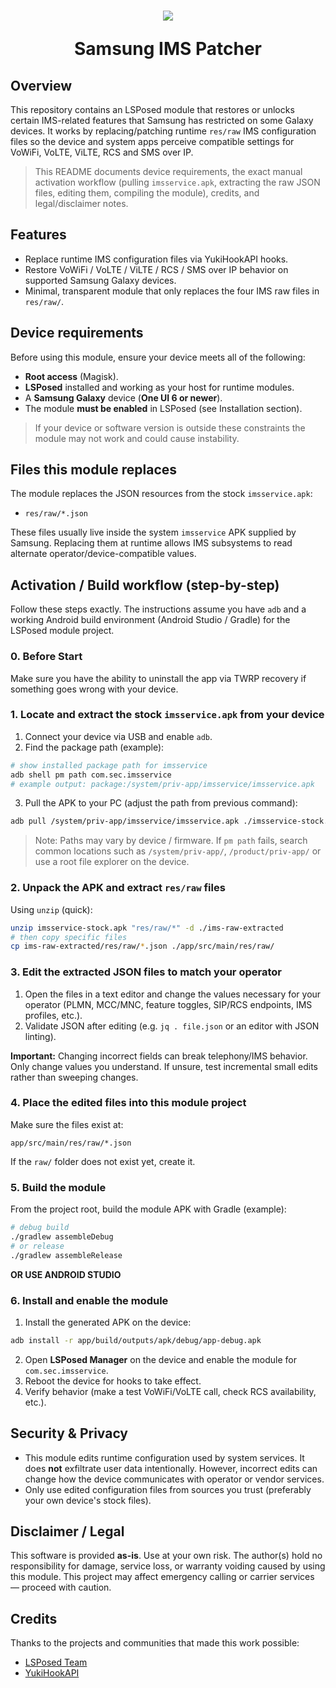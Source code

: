 <h1 align="center">
  <img src="https://raw.githubusercontent.com/rezaf28/SamsungIMSPatcher/refs/heads/main/ims_bg.png" />
  
  Samsung IMS Patcher

</h1>


## Overview

This repository contains an LSPosed module that restores or unlocks certain IMS-related features that Samsung has restricted on some Galaxy devices. It works by replacing/patching runtime `res/raw` IMS configuration files so the device and system apps perceive compatible settings for VoWiFi, VoLTE, ViLTE, RCS and SMS over IP.

> This README documents device requirements, the exact manual activation workflow (pulling `imsservice.apk`, extracting the raw JSON files, editing them, compiling the module), credits, and legal/disclaimer notes.



## Features

- Replace runtime IMS configuration files via YukiHookAPI hooks.
- Restore VoWiFi / VoLTE / ViLTE / RCS / SMS over IP behavior on supported Samsung Galaxy devices.
- Minimal, transparent module that only replaces the four IMS raw files in `res/raw/`.


## Device requirements

Before using this module, ensure your device meets all of the following:

- **Root access** (Magisk).
- **LSPosed** installed and working as your host for runtime modules.
- A **Samsung Galaxy** device (**One UI 6 or newer**).
- The module **must be enabled** in LSPosed (see Installation section).

> If your device or software version is outside these constraints the module may not work and could cause instability.



## Files this module replaces

The module replaces the  JSON resources from the stock `imsservice.apk`:

- `res/raw/*.json`

These files usually live inside the system `imsservice` APK supplied by Samsung. Replacing them at runtime allows IMS subsystems to read alternate operator/device-compatible values.



## Activation / Build workflow (step-by-step)

Follow these steps exactly. The instructions assume you have `adb` and a working Android build environment (Android Studio / Gradle) for the LSPosed module project.

### 0. Before Start
Make sure you have the ability to uninstall the app via TWRP recovery if something goes wrong with your device.

### 1. Locate and extract the stock `imsservice.apk` from your device

1. Connect your device via USB and enable `adb`.
2. Find the package path (example):

```bash
# show installed package path for imsservice
adb shell pm path com.sec.imsservice
# example output: package:/system/priv-app/imsservice/imsservice.apk
```

3. Pull the APK to your PC (adjust the path from previous command):

```bash
adb pull /system/priv-app/imsservice/imsservice.apk ./imsservice-stock.apk
```

> Note: Paths may vary by device / firmware. If `pm path` fails, search common locations such as `/system/priv-app/`, `/product/priv-app/` or use a root file explorer on the device.


### 2. Unpack the APK and extract `res/raw` files

Using `unzip` (quick):

```bash
unzip imsservice-stock.apk "res/raw/*" -d ./ims-raw-extracted
# then copy specific files
cp ims-raw-extracted/res/raw/*.json ./app/src/main/res/raw/

```

### 3. Edit the extracted JSON files to match your operator

1. Open the files in a text editor and change the values necessary for your operator (PLMN, MCC/MNC, feature toggles, SIP/RCS endpoints, IMS profiles, etc.).
2. Validate JSON after editing (e.g. `jq . file.json` or an editor with JSON linting).

**Important:** Changing incorrect fields can break telephony/IMS behavior. Only change values you understand. If unsure, test incremental small edits rather than sweeping changes.


### 4. Place the edited files into this module project

Make sure the files exist at:

```
app/src/main/res/raw/*.json
```

If the `raw/` folder does not exist yet, create it.


### 5. Build the module

From the project root, build the module APK with Gradle (example):

```bash
# debug build
./gradlew assembleDebug
# or release
./gradlew assembleRelease
```

**OR USE ANDROID STUDIO**


### 6. Install and enable the module

1. Install the generated APK on the device:

```bash
adb install -r app/build/outputs/apk/debug/app-debug.apk
```

2. Open **LSPosed Manager** on the device and enable the module for `com.sec.imsservice`.
3. Reboot the device for hooks to take effect.
4. Verify behavior (make a test VoWiFi/VoLTE call, check RCS availability, etc.).




## Security & Privacy

- This module edits runtime configuration used by system services. It does **not** exfiltrate user data intentionally. However, incorrect edits can change how the device communicates with operator or vendor services.
- Only use edited configuration files from sources you trust (preferably your own device's stock files).



## Disclaimer / Legal

This software is provided **as-is**. Use at your own risk. The author(s) hold no responsibility for damage, service loss, or warranty voiding caused by using this module. This project may affect emergency calling or carrier services — proceed with caution.



## Credits

Thanks to the projects and communities that made this work possible:

- [LSPosed Team](https://github.com/LSPosed)
- [YukiHookAPI](https://github.com/HighCapable/YukiHookAPI)




